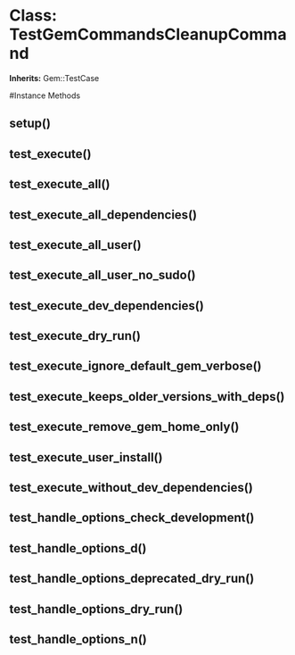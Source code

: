 # Class: TestGemCommandsCleanupCommand
**Inherits:** Gem::TestCase
    




#Instance Methods
## setup() [](#method-i-setup)

## test_execute() [](#method-i-test_execute)

## test_execute_all() [](#method-i-test_execute_all)

## test_execute_all_dependencies() [](#method-i-test_execute_all_dependencies)

## test_execute_all_user() [](#method-i-test_execute_all_user)

## test_execute_all_user_no_sudo() [](#method-i-test_execute_all_user_no_sudo)

## test_execute_dev_dependencies() [](#method-i-test_execute_dev_dependencies)

## test_execute_dry_run() [](#method-i-test_execute_dry_run)

## test_execute_ignore_default_gem_verbose() [](#method-i-test_execute_ignore_default_gem_verbose)

## test_execute_keeps_older_versions_with_deps() [](#method-i-test_execute_keeps_older_versions_with_deps)

## test_execute_remove_gem_home_only() [](#method-i-test_execute_remove_gem_home_only)

## test_execute_user_install() [](#method-i-test_execute_user_install)

## test_execute_without_dev_dependencies() [](#method-i-test_execute_without_dev_dependencies)

## test_handle_options_check_development() [](#method-i-test_handle_options_check_development)

## test_handle_options_d() [](#method-i-test_handle_options_d)

## test_handle_options_deprecated_dry_run() [](#method-i-test_handle_options_deprecated_dry_run)

## test_handle_options_dry_run() [](#method-i-test_handle_options_dry_run)

## test_handle_options_n() [](#method-i-test_handle_options_n)

